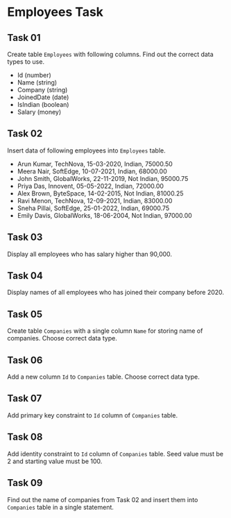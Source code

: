 # Employees Task

## Task 01
Create table `Employees` with following columns. Find out the correct data types to use.
 - Id (number)
 - Name (string)
 - Company (string)
 - JoinedDate (date)
 - IsIndian (boolean)
 - Salary (money)

## Task 02
Insert data of following employees into `Employees` table.
 - Arun Kumar, TechNova, 15-03-2020, Indian, 75000.50
 - Meera Nair, SoftEdge, 10-07-2021, Indian, 68000.00
 - John Smith, GlobalWorks, 22-11-2019, Not Indian, 95000.75
 - Priya Das, Innovent, 05-05-2022, Indian, 72000.00
 - Alex Brown, ByteSpace, 14-02-2015, Not Indian, 81000.25
 - Ravi Menon, TechNova, 12-09-2021, Indian, 83000.00
 - Sneha Pillai, SoftEdge, 25-01-2022, Indian, 69000.75
 - Emily Davis, GlobalWorks, 18-06-2004, Not Indian, 97000.00

## Task 03
Display all employees who has salary higher than 90,000.

## Task 04
Display names of all employees who has joined their company before 2020.

## Task 05
Create table `Companies` with a single column `Name` for storing name of companies. Choose correct data type.

## Task 06
Add a new column `Id` to `Companies` table. Choose correct data type.

## Task 07
Add primary key constraint to `Id` column of `Companies` table.

## Task 08
Add identity constraint to `Id` column of `Companies` table. Seed value must be 2 and starting value must be 100.

## Task 09
Find out the name of companies from Task 02 and insert them into `Companies` table in a single statement.
